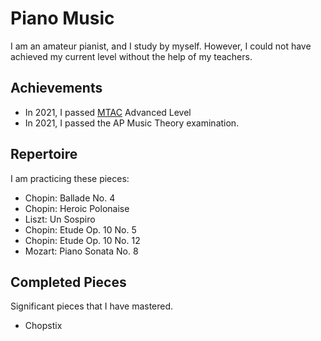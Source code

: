 # Piano Music

I am an amateur pianist, and I study by myself.
However, I could not have achieved my current level without the help of
my teachers.

## Achievements

* In 2021, I passed [MTAC](http://www.mtac.org/) Advanced Level
* In 2021, I passed the AP Music Theory examination.

## Repertoire

I am practicing these pieces:

* Chopin: Ballade No. 4
* Chopin: Heroic Polonaise
* Liszt: Un Sospiro
* Chopin: Etude Op. 10 No. 5
* Chopin: Etude Op. 10 No. 12
* Mozart: Piano Sonata No. 8

## Completed Pieces

Significant pieces that I have mastered.

* Chopstix

